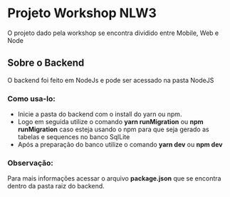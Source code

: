<h1> Projeto Workshop NLW3</h1>
<p>O projeto dado pela workshop se encontra dividido entre Mobile, Web e Node</p>

<h2> Sobre o Backend </h2>
<p> O backend foi feito em NodeJs e pode ser acessado na pasta NodeJS</p>
<h3>Como usa-lo:</h3>
<ul>
<li>Inicie a pasta do backend com o install do yarn ou npm. </li>
<li>Logo em seguida utilize o comando <strong>yarn runMigration</strong> ou <strong>npm runMigration</strong> caso esteja usando o npm para que seja gerado as tabelas e sequences no banco SqlLite</li>
<li>Após a preparação do banco utilize o comando <strong>yarn dev</strong> ou <strong>npm dev</strong></li>
</ul>
<h3>Observação:</h3>
<p>Para mais informações acessar o arquivo <strong>package.json</strong> que se encontra dentro da pasta raiz do backend.</p>
